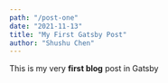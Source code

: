 ```yaml
---
path: "/post-one"
date: "2021-11-13"
title: "My First Gatsby Post"
author: "Shushu Chen"
---
```


This is my very **first blog** post in Gatsby
